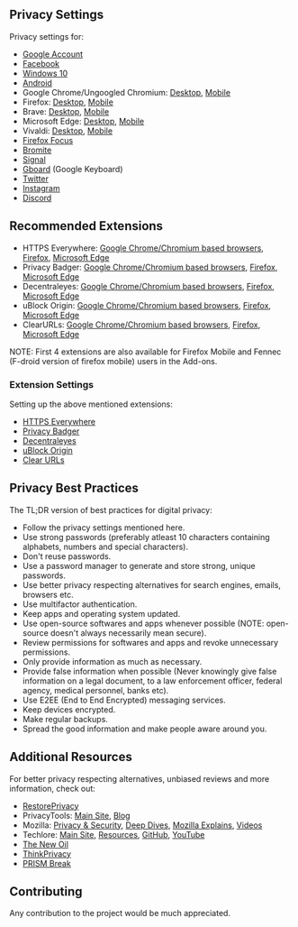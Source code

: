 ## Privacy Settings

Privacy settings for:
- [Google Account](https://github.com/the-weird-aquarian/privacy-settings/blob/main/Privacy%20Settings/Google-Account-Privacy-Settings.md)
- [Facebook](https://github.com/the-weird-aquarian/privacy-settings/blob/main/Privacy%20Settings/Facebook-Privacy-Settings.md)
- [Windows 10](https://github.com/the-weird-aquarian/privacy-settings/blob/main/Privacy%20Settings/Windows-10-Privacy-Settings.md)
- [Android](https://github.com/the-weird-aquarian/privacy-settings/blob/main/Privacy%20Settings/Android-Privacy-Settings.md)
- Google Chrome/Ungoogled Chromium: [Desktop](https://github.com/the-weird-aquarian/privacy-settings/blob/main/Privacy%20Settings/Google-Chrome-Privacy-Settings.md), [Mobile](https://github.com/the-weird-aquarian/privacy-settings/blob/main/Privacy%20Settings/Google-Chrome-M-Privacy-Settings.md)
- Firefox: [Desktop](https://github.com/the-weird-aquarian/privacy-settings/blob/main/Privacy%20Settings/Firefox-Privacy-Settings.md), [Mobile](https://github.com/the-weird-aquarian/privacy-settings/blob/main/Privacy%20Settings/Firefox-M-Privacy-Settings.md)
- Brave: [Desktop](https://github.com/the-weird-aquarian/privacy-settings/blob/main/Privacy%20Settings/Brave-Privacy-Settings.md), [Mobile](https://github.com/the-weird-aquarian/privacy-settings/blob/main/Privacy%20Settings/Brave-M-Privacy-Settings.md)
- Microsoft Edge: [Desktop](https://github.com/the-weird-aquarian/privacy-settings/blob/main/Privacy%20Settings/Microsoft-Edge-Privacy-Settings.md), [Mobile](https://github.com/the-weird-aquarian/privacy-settings/blob/main/Privacy%20Settings/Microsoft-Edge-M-Privacy-Settings.md)
- Vivaldi: [Desktop](https://github.com/the-weird-aquarian/privacy-settings/blob/main/Privacy%20Settings/Vivaldi-Privacy-Settings.md), [Mobile](https://github.com/the-weird-aquarian/privacy-settings/blob/main/Privacy%20Settings/Vivaldi-M-Privacy-Settings.md)
- [Firefox Focus](https://github.com/the-weird-aquarian/privacy-settings/blob/main/Privacy%20Settings/Firefox-Focus-Privacy-Settings.md)
- [Bromite](https://github.com/the-weird-aquarian/privacy-settings/blob/main/Privacy%20Settings/Bromite-Privacy-Settings.md)
- [Signal](https://github.com/the-weird-aquarian/privacy-settings/blob/main/Privacy%20Settings/Signal-Privacy-Settings.md)
- [Gboard](https://github.com/the-weird-aquarian/privacy-settings/blob/main/Privacy%20Settings/Gboard-Privacy-Settings.md) (Google Keyboard)
- [Twitter](https://github.com/the-weird-aquarian/privacy-settings/blob/main/Privacy%20Settings/Twitter-Privacy-Settings.md)
- [Instagram](https://github.com/the-weird-aquarian/privacy-settings/blob/main/Privacy%20Settings/Instagram-Privacy-Settings.md)
- [Discord](https://github.com/the-weird-aquarian/privacy-settings/blob/main/Privacy%20Settings/Discord-Privacy-Settings.md)



## Recommended Extensions
- HTTPS Everywhere: [Google Chrome/Chromium based browsers](https://chrome.google.com/webstore/detail/https-everywhere/gcbommkclmclpchllfjekcdonpmejbdp), [Firefox](https://addons.mozilla.org/en-US/firefox/addon/https-everywhere/), [Microsoft Edge](https://microsoftedge.microsoft.com/addons/detail/https-everywhere/fchjpkplmbeeeaaogdbhjbgbknjobohb)
- Privacy Badger: [Google Chrome/Chromium based browsers](https://chrome.google.com/webstore/detail/privacy-badger/pkehgijcmpdhfbdbbnkijodmdjhbjlgp), [Firefox](https://addons.mozilla.org/en-US/firefox/addon/privacy-badger17/), [Microsoft Edge](https://microsoftedge.microsoft.com/addons/detail/privacy-badger/mkejgcgkdlddbggjhhflekkondicpnop)
- Decentraleyes: [Google Chrome/Chromium based browsers](https://chrome.google.com/webstore/detail/decentraleyes/ldpochfccmkkmhdbclfhpagapcfdljkj), [Firefox](https://addons.mozilla.org/en-US/firefox/addon/decentraleyes/), [Microsoft Edge](https://microsoftedge.microsoft.com/addons/detail/decentraleyes/lmijmgnfconjockjeepmlmkkibfgjmla)
- uBlock Origin: [Google Chrome/Chromium based browsers](https://chrome.google.com/webstore/detail/ublock-origin/cjpalhdlnbpafiamejdnhcphjbkeiagm), [Firefox](https://addons.mozilla.org/en-US/firefox/addon/ublock-origin/), [Microsoft Edge](https://microsoftedge.microsoft.com/addons/detail/ublock-origin/odfafepnkmbhccpbejgmiehpchacaeak)
- ClearURLs: [Google Chrome/Chromium based browsers](https://chrome.google.com/webstore/detail/clearurls/lckanjgmijmafbedllaakclkaicjfmnk), [Firefox](https://addons.mozilla.org/en-US/firefox/addon/clearurls/), [Microsoft Edge](https://microsoftedge.microsoft.com/addons/detail/clearurls/mdkdmaickkfdekbjdoojfalpbkgaddei)

NOTE: First 4 extensions are also available for Firefox Mobile and Fennec (F-droid version of firefox mobile) users in the Add-ons.

### Extension Settings
Setting up the above mentioned extensions:
- [HTTPS Everywhere](https://github.com/the-weird-aquarian/privacy-settings/blob/main/Extensions%20Settings/HTTPS-Everywhere-Settings.md)
- [Privacy Badger](https://github.com/the-weird-aquarian/privacy-settings/blob/main/Extensions%20Settings/Privacy-Badger-Settings.md)
- [Decentraleyes](https://github.com/the-weird-aquarian/privacy-settings/blob/main/Extensions%20Settings/Decentraleyes-Settings.md)
- [uBlock Origin](https://github.com/the-weird-aquarian/privacy-settings/blob/main/Extensions%20Settings/uBlock-Origin-Settings.md)
- [Clear URLs](https://github.com/the-weird-aquarian/privacy-settings/blob/main/Extensions%20Settings/Clear-URLs-Settings.md)



## Privacy Best Practices
The TL;DR version of best practices for digital privacy:
- Follow the privacy settings mentioned here.
- Use strong passwords (preferably atleast 10 characters containing alphabets, numbers and special characters).
- Don't reuse passwords.
- Use a password manager to generate and store strong, unique passwords.
- Use better privacy respecting alternatives for search engines, emails, browsers etc.
- Use multifactor authentication.
- Keep apps and operating system updated.
- Use open-source softwares and apps whenever possible (NOTE: open-source doesn't always necessarily mean secure).
- Review permissions for softwares and apps and revoke unnecessary permissions.
- Only provide information as much as necessary.
- Provide false information when possible (Never knowingly give false information on a legal document, to a law enforcement officer, federal agency, medical personnel, banks etc).
- Use E2EE (End to End Encrypted) messaging services.
- Keep devices encrypted.
- Make regular backups.
- Spread the good information and make people aware around you.



## Additional Resources

For better privacy respecting alternatives, unbiased reviews and more information, check out:
- [RestorePrivacy](https://restoreprivacy.com/)
- PrivacyTools: [Main Site](https://privacytools.io), [Blog](https://blog.privacytools.io)
- Mozilla: [Privacy & Security](https://blog.mozilla.org/en/category/privacy-security/), [Deep Dives](https://blog.mozilla.org/en/category/internet-culture/deep-dives/), [Mozilla Explains](https://blog.mozilla.org/en/category/internet-culture/mozilla-explains/), [Videos](https://blog.mozilla.org/en/category/videos/)
- Techlore: [Main Site](https://techlore.tech), [Resources](https://techlore.tech/resources.html), [GitHub](https://github.com/techlore), [YouTube](https://www.youtube.com/c/Techlore/)
- [The New Oil](https://thenewoil.xyz/)
- [ThinkPrivacy](https://thinkprivacy.ch)
- [PRISM Break](https://prism-break.org/)



## Contributing
Any contribution to the project would be much appreciated.

